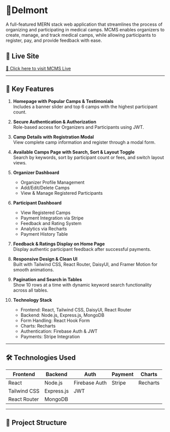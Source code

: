 # 🏥Delmont 

A full-featured MERN stack web application that streamlines the process of organizing and participating in medical camps. MCMS enables organizers to create, manage, and track medical camps, while allowing participants to register, pay, and provide feedback with ease.

## 🚀 Live Site
[🔗 Click here to visit MCMS Live](https://your-live-site-url.com)

---

## 🌟 Key Features

1. **Homepage with Popular Camps & Testimonials**  
   Includes a banner slider and top 6 camps with the highest participant count.

2. **Secure Authentication & Authorization**  
   Role-based access for Organizers and Participants using JWT.

3. **Camp Details with Registration Modal**  
   View complete camp information and register through a modal form.

4. **Available Camps Page with Search, Sort & Layout Toggle**  
   Search by keywords, sort by participant count or fees, and switch layout views.

5. **Organizer Dashboard**  
   - Organizer Profile Management  
   - Add/Edit/Delete Camps  
   - View & Manage Registered Participants

6. **Participant Dashboard**  
   - View Registered Camps  
   - Payment Integration via Stripe  
   - Feedback and Rating System  
   - Analytics via Recharts  
   - Payment History Table

7. **Feedback & Ratings Display on Home Page**  
   Display authentic participant feedback after successful payments.

8. **Responsive Design & Clean UI**  
   Built with Tailwind CSS, React Router, DaisyUI, and Framer Motion for smooth animations.

9. **Pagination and Search in Tables**  
   Show 10 rows at a time with dynamic keyword search functionality across all tables.

10. **Technology Stack**  
    - Frontend: React, Tailwind CSS, DaisyUI, React Router  
    - Backend: Node.js, Express.js, MongoDB  
    - Form Handling: React Hook Form  
    - Charts: Recharts  
    - Authentication: Firebase Auth & JWT  
    - Payments: Stripe Integration

---

## 🛠️ Technologies Used

| Frontend | Backend | Auth | Payment | Charts |
|----------|---------|------|---------|--------|
| React    | Node.js | Firebase Auth | Stripe | Recharts |
| Tailwind CSS | Express.js | JWT |         |        |
| React Router | MongoDB |        |         |        |

---

## 🧩 Project Structure


